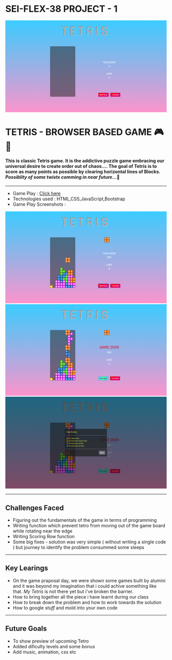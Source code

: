 # SEI-FLEX-38 PROJECT - 1
![](images-md/landing.png)

# TETRIS - BROWSER BASED GAME  🎮 🎲

#### This is classic Tetris game. It is the addictive puzzle game embracing our universal desire to create order out of chaos....  The goal of Tetris is to score as many points as possible by clearing horizontal lines of Blocks.  *Possiblity* *of* *some* *twists* *comming* *in* *near* *future*...🙊
***
*   Game Play : [Click here](https://ar021.github.io/Tetris/)
*   Technologies used : HTML,CSS,JavaScript,Bootstrap
*   Game Play Screenshots :

![](images-md/score.png)
![](images-md/game-over.png)
![](images-md/how-to.png)
***
## Challenges Faced 
* Figuring out the fundamentals of the game in terms of programming
* Writing function which prevent tetro from moving out of the game board while rotating near the edge
* Writing Scoring Row function
* Some big fixes - solution was very simple ( without writing a single code ) but journey to identify the problem consummed some sleeps 
***
## Key Learings
* On the game praposal day, we were shown some games built by alumini and it was beyond my imagination that i could achive something like that. *My Tetris* is not there yet but i've broken the barrier.
* How to bring together all the piece i have learnt during our class
* How to break down the problem and how to work towards the solution
* How to google *stuff* and mold into your own code
***
## Future Goals
* To show preview of upcoming Tetro
* Added dificulty levels and some bonus
* Add music, animation, css etc


